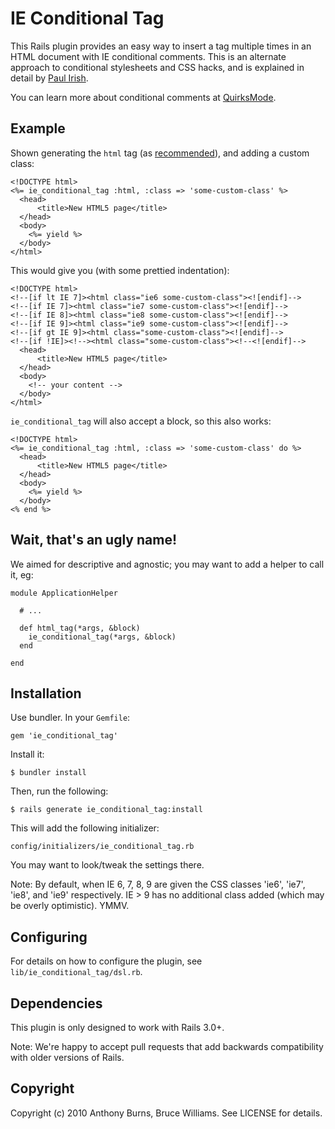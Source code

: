 IE Conditional Tag
==================

This Rails plugin provides an easy way to insert a tag multiple times
in an HTML document with IE conditional comments.  This is an
alternate approach to conditional stylesheets and CSS hacks, and is
explained in detail by [Paul Irish][1].

You can learn more about conditional comments at [QuirksMode][2].

Example
-------

Shown generating the `html` tag (as [recommended][1]), and adding a
custom class:

    <!DOCTYPE html>
    <%= ie_conditional_tag :html, :class => 'some-custom-class' %>
      <head>
          <title>New HTML5 page</title>
      </head>
      <body>
        <%= yield %>
      </body>
    </html>

This would give you (with some prettied indentation):

    <!DOCTYPE html> 
    <!--[if lt IE 7]><html class="ie6 some-custom-class"><![endif]-->
    <!--[if IE 7]><html class="ie7 some-custom-class"><![endif]-->
    <!--[if IE 8]><html class="ie8 some-custom-class"><![endif]-->
    <!--[if IE 9]><html class="ie9 some-custom-class"><![endif]-->
    <!--[if gt IE 9]><html class="some-custom-class"><![endif]-->
    <!--[if !IE]><!--><html class="some-custom-class"><!--<![endif]--> 
      <head>
          <title>New HTML5 page</title>
      </head>
      <body>
        <!-- your content -->
      </body>
    </html>

`ie_conditional_tag` will also accept a block, so this also works:
  
    <!DOCTYPE html>
    <%= ie_conditional_tag :html, :class => 'some-custom-class' do %>
      <head>
          <title>New HTML5 page</title>
      </head>
      <body>
        <%= yield %>
      </body>
    <% end %>

Wait, that's an ugly name!
--------------------------

We aimed for descriptive and agnostic; you may want to add a helper to
call it, eg:

    module ApplicationHelper

      # ...

      def html_tag(*args, &block)
        ie_conditional_tag(*args, &block)
      end

    end

Installation
------------

Use bundler.  In your `Gemfile`:

    gem 'ie_conditional_tag'

Install it:

    $ bundler install

Then, run the following:

    $ rails generate ie_conditional_tag:install

This will add the following initializer:

    config/initializers/ie_conditional_tag.rb

You may want to look/tweak the settings there.

Note: By default, when IE 6, 7, 8, 9 are given the CSS classes 'ie6',
'ie7', 'ie8', and 'ie9' respectively.  IE > 9 has no additional class
added (which may be overly optimistic).  YMMV.

Configuring
-----------

For details on how to configure the plugin, see `lib/ie_conditional_tag/dsl.rb`.

Dependencies
------------

This plugin is only designed to work with Rails 3.0+.

Note: We're happy to accept pull requests that add backwards
compatibility with older versions of Rails.

Copyright
---------

Copyright (c) 2010 Anthony Burns, Bruce Williams. See LICENSE for
details.

  [1]: http://paulirish.com/2008/conditional-stylesheets-vs-css-hacks-answer-neither/
  [2]: http://www.quirksmode.org/css/condcom.html
